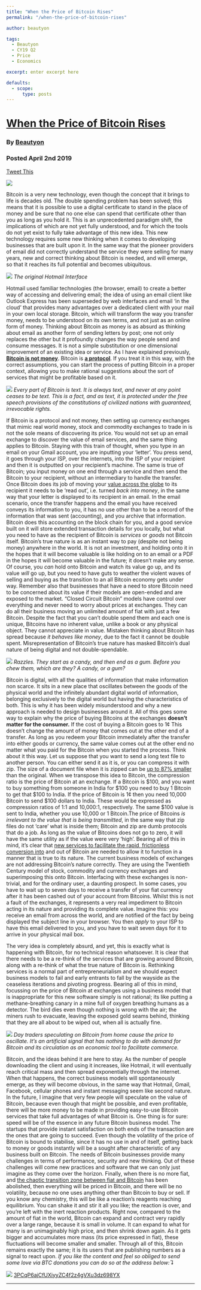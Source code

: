 ```yaml
---
title: "When the Price of Bitcoin Rises"
permalink: "/when-the-price-of-bitcoin-rises" 

author: beautyon

tags:
  - Beautyon
  - CY19 Q2
  - Price
  - Economics

excerpt: enter excerpt here

defaults:
  - scope:
      type: posts
---
```


# [When the Price of Bitcoin Rises](https://hackernoon.com/when-the-price-of-bitcoin-rises-1f2fd052beac)
### By [Beautyon](https://twitter.com/Beautyon_)
### Posted April 2nd 2019

[Tweet This](https://twitter.com/intent/tweet?text=When%20the%20Price%20of%20Bitcoin%20Rises&url=https%3A%2F%2Fhackernoon.com%2Fwhen-the-price-of-bitcoin-rises-1f2fd052beac&via=Beautyon_&hashtags=bitcoin,ecommerce,priceofbitcoinrises)

![](/assets/images/cy19/cy19q2m4/b-1.png)

Bitcoin is a very new technology, even though the concept that it brings to life is decades old. The double spending problem has been solved; this means that it is possible to use a digital certificate to stand in the place of money and be sure that no one else can spend that certificate other than you as long as you hold it. This is an unprecedented paradigm shift, the implications of which are not yet fully understood, and for which the tools do not yet exist to fully take advantage of this new idea. This new technology requires some new thinking when it comes to developing businesses that are built upon it. In the same way that the pioneer providers of email did not correctly understand the service they were selling for many years, new and correct thinking about Bitcoin is needed, and will emerge, so that it reaches its full potential and becomes ubiquitous.

![](/assets/images/cy19/cy19q2m4/b-2.png)
<cite>The original Hotmail Interface</cite>

Hotmail used familiar technologies (the browser, email) to create a better way of accessing and delivering email; the idea of using an email client like Outlook Express has been superseded by web interfaces and email ‘in the cloud’ that provides many advantages over a dedicated client with your mail in your own local storage. Bitcoin, which will transform the way you transfer money, needs to be understood on its own terms, and not just as an online form of money. Thinking about Bitcoin as money is as absurd as thinking about email as another form of sending letters by post; one not only replaces the other but it profoundly changes the way people send and consume messages. It is not a simple substitution or one dimensional improvement of an existing idea or service. As I have explained previously, [**Bitcoin is not money**](http://irdial.com/blogdial/?p=3135). Bitcoin is [**a protocol**](http://irdial.com/blogdial/?p=3166). If you treat it in this way, with the correct assumptions, you can start the process of putting Bitcoin in a proper context, allowing you to make rational suggestions about the sort of services that might be profitable based on it.

![](/assets/images/cy19/cy19q2m4/b-3.png)
<cite>Every part of Bitcoin is text. It is always text, and never at any point ceases to be text. This is a fact, and as text, it is protected under the free speech provisions of the constitutions of civilized nations with guaranteed, irrevocable rights.</cite>

If Bitcoin is a protocol and not money, then setting up currency exchanges that mimic real world money, stock and commodity exchanges to trade in is not the sole means of discovering its price. You would not set up an email exchange to discover the value of email services, and the same thing applies to Bitcoin. Staying with this train of thought, when you type in an email on your Gmail account, you are inputting your ‘letter’. You press send, it goes through your ISP, over the internets, into the ISP of your recipient and then it is outputted on your recipient’s machine. The same is true of Bitcoin; you input money on one end through a service and then send the Bitcoin to your recipient, without an intermediary to handle the transfer. Once Bitcoin does its job of moving your [value across the globe](http://www.weusecoins.com/globe-Bitcoin/) to its recipient it needs to be ‘read out’, i.e. turned _back into money_, in the same way that your letter is displayed to its recipient in an email. In the email scenario, once the transfer happens and the email you have received conveys its information to you, it has no use other than to be a record of the information that was sent (accounting), and you archive that information. Bitcoin does this accounting on the block chain for you, and a good service built on it will store extended transaction details for you locally, but what you need to have as the recipient of Bitcoin is _services_ or _goods_ not Bitcoin itself. Bitcoin’s true nature is as an instant way to pay (despite not being money) anywhere in the world. It is not an investment, and holding onto it in the hopes that it will become valuable is like holding on to an email or a PDF in the hopes it will become valuable in the future; it doesn’t make any sense. Of course, you _can_ hold onto Bitcoin and watch its value go up, and its value _will_ go up, but you need to have guts to weather the violent waves of selling and buying as the transition to an all Bitcoin economy gets under way. Remember also that businesses that have a need to store Bitcoin need to be concerned about its value if their models are open-ended and are exposed to the market. “Closed Circuit Bitcoin” models have control over everything and never need to worry about prices at exchanges. They can do all their business moving an unlimited amount of fiat with just a few Bitcoin. Despite the fact that you can’t double spend them and each one is unique, Bitcoins have no inherent value, unlike a book or any physical object. They cannot appreciate in value. Mistaken thinking about Bitcoin has spread because _it behaves like money_, due to the fact it cannot be double spent. Misrepresentation of Bitcoin’s true nature has masked Bitcoin’s dual nature of being digital and not double-spendable.

![](/assets/images/cy19/cy19q2m4/b-4.png)
<cite>Razzles. They start as a candy, and then end as a gum. Before you chew them, which are they? A candy, or a gum?</cite>

Bitcoin is digital, with all the qualities of information that make information non scarce. It sits in a new place that oscillates between the goods of the physical world and the infinitely abundant digital world of information, belonging exclusively to the digital world but having the characteristics of both. This is why it has been widely misunderstood and why a new approach is needed to design businesses around it. All of this goes some way to explain why the price of buying Bitcoins at the exchanges **doesn’t matter for the consumer.** If the cost of buying a Bitcoin goes to 1¢ This doesn’t change the amount of money that comes out at the other end of a transfer. As long as you redeem your Bitcoin immediately after the transfer into either goods or currency, the same value comes out at the other end no matter what you paid for the Bitcoin when you started the process. Think about it this way. Let us suppose that you want to send a long text file to another person. You can either send it as it is, or you can compress it with zip. The size of a document file when it is zipped can be [up to 87% smaller](http://file-compression-software-review.toptenreviews.com/file-compression-software-compression-test.html) than the original. When we transpose this idea to Bitcoin, the compression ratio is the price of Bitcoin at an exchange. If a Bitcoin is $100, and you want to buy something from someone in India for $100 you need to buy 1 Bitcoin to get that $100 to India. If the price of Bitcoin is 1¢ then you need 10,000 Bitcoin to send $100 dollars to India. These would be expressed as compression ratios of 1:1 and 10,000:1, respectively. The same $100 value is sent to India, whether you use 10,000 or 1 Bitcoin.The price of Bitcoins _is irrelevant to the value that is being transmitted_, in the same way that zip files do not ‘care’ what is inside them; Bitcoin and zip are dumb protocols that do a job. As long as the value of Bitcoins does not go to zero, it will have the same utility as if the value were very ‘high’. Bearing all of this in mind, it’s clear that [new services to facilitate the rapid, frictionless conversion into](https://medium.com/@beautyon_/azteco-bitcoin-for-the-masses-fc17f8ca1df0) and out of Bitcoin are needed to allow it to function in a manner that is true to its nature. The current business models of exchanges are not addressing Bitcoin’s nature correctly. They are using the Twentieth Century model of stock, commodity and currency exchanges and superimposing this onto Bitcoin. Interfacing with these exchanges is non-trivial, and for the ordinary user, a daunting prospect. In some cases, you have to wait up to seven days to receive a transfer of your fiat currency after it has been cashed out of your account from Bitcoins. Whilst this is not a fault of the exchanges, it represents a very real impediment to Bitcoin acting in its nature and providing its complete value. Imagine this: you receive an email from across the world, and are notified of the fact by being displayed the subject line in your browser. You then _apply_ to your ISP to have this email delivered to you, and you have to wait seven days for it to arrive in your physical mail box.

The very idea is completely absurd, and yet, this is exactly what is happening with Bitcoin, for no technical reason whatsoever. It is clear that there needs to be a re-think of the services that are growing around Bitcoin, along with a re-think of what the true nature of Bitcoin is. Rethinking services is a normal part of entrepreneurialism and we should expect business models to fail and early entrants to fall by the wayside as the ceaseless iterations and pivoting progress. Bearing all of this in mind, focussing on the price of Bitcoin at exchanges using a business model that is inappropriate for this new software simply is not rational; its like putting a methane-breathing canary in a mine full of oxygen breathing humans as a detector. The bird dies even though nothing is wrong with the air; the miners rush to evacuate, leaving the exposed gold seams behind, thinking that they are all about to be wiped out, when all is actually fine.

![](/assets/images/cy19/cy19q2m4/b-5.png)
<cite>Day traders speculating on Bitcoin from home cause the price to oscillate. It’s an artificial signal that has nothing to do with demand for Bitcoin and its circulation as an economic tool to facilitate commerce.</cite>

Bitcoin, and the ideas behind it are here to stay. As the number of people downloading the client and using it increases, like Hotmail, it will eventually reach critical mass and then spread exponentially through the internet. When that happens, the correct business models will spontaneously emerge, as they will become obvious, in the same way that Hotmail, Gmail, Facebook, cellular phones and instant messaging seem like second nature. In the future, I imagine that very few people will speculate on the value of Bitcoin, because even though that might be possible, and even profitable, there will be more money to be made in providing easy-to-use Bitcoin services that take full advantages of what Bitcoin is. One thing is for sure: speed will be of the essence in any future Bitcoin business model. The startups that provide instant satisfaction on both ends of the transaction are the ones that are going to succeed. Even though the volatility of the price of Bitcoin is bound to stabilise, since it has no use in and of itself, getting back to money or goods instantly will be a sought after characteristic of any business built on Bitcoin. The needs of Bitcoin businesses provide many challenges in terms of performance, security and new thinking. Out of these challenges will come new practices and software that we can only just imagine as they come over the horizon. Finally, when there is no more fiat, and [the chaotic transition zone between fiat and Bitcoin](https://hackernoon.com/bitcoin-adoption-and-conway-s-game-of-life-54ca71db7b88) has been abolished, then everything will be priced in Bitcoin, and there will be no volatility, because no one uses anything other than Bitcoin to buy or sell. If you know any chemistry, this will be like a reaction’s reagents reaching equilibrium. You can shake it and stir it all you like; the reaction is over, and you’re left with the inert reaction products. Right now, compared to the amount of fiat in the world, Bitcoin can expand and contract very rapidly over a large range, because it is small in volume. It can expand to what for many is an unimaginably high price, and then shrink down again. As it gets bigger and accumulates more mass (its price expressed in fiat), these fluctuations will become smaller and smaller. Through all of this, Bitcoin remains exactly the same; it is its users that are publishing numbers as a signal to react upon. _If you like the content and feel so obliged to send some love via BTC donations you can do so at the address below:↴_

![](/assets/images/cy19/cy19q2m4/b-6.png)
[3PCqP6ajCfUXiyyZC4f2z4gVXu3dz698YX](https://www.blockchain.com/btc/address/3PCqP6ajCfUXiyyZC4f2z4gVXu3dz698YX)

***
